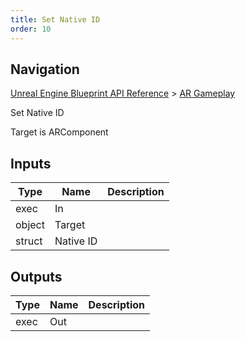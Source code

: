 ```yaml
---
title: Set Native ID
order: 10
---
```

## Navigation

[Unreal Engine Blueprint API Reference](https://dev.epicgames.com/documentation/en-us/unreal-engine/BlueprintAPI) > [AR Gameplay](https://dev.epicgames.com/documentation/en-us/unreal-engine/BlueprintAPI/ARGameplay_1)

Set Native ID

Target is ARComponent

## Inputs

| Type | Name | Description |
| --- | --- | --- |
| exec | In |  |
| object | Target |  |
| struct | Native ID |  |

## Outputs

| Type | Name | Description |
| --- | --- | --- |
| exec | Out |  |
